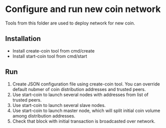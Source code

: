 # Configure and run new coin network

Tools from this folder are used to deploy network for new coin.

## Installation

* Install create-coin tool from cmd/create
* Install start-coin tool from cmd/start

## Run

1. Create JSON configuration file using create-coin tool. You can override default nubmer of coin distribution addresses and trusted peers.
2. Use start-coin to launch several nodes with addresses from list of trusted peers.
3. Use start-coin to launch several slave nodes.
4. Use start-coin to launch master node, which will split initial coin volume among distribution addresses.
5. Check that block with initial transaction is broadcasted over network.


